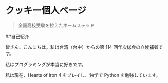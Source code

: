 # クッキー個人ページ

> 全国高校受験を控えたホームステッド


##自己紹介

皆さん、こんにちは。私は台湾（台中）からの第 114 回年次総会の立候補者です。

私はプログラミングが本当に好きです。

私は現在、Hearts of Iron 4 をプレイし、独学で Python を勉強しています。